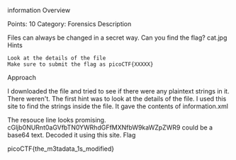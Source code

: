 information
Overview

Points: 10 Category: Forensics
Description

Files can always be changed in a secret way. Can you find the flag? cat.jpg
Hints

    Look at the details of the file
    Make sure to submit the flag as picoCTF{XXXXX}

Approach

I downloaded the file and tried to see if there were any plaintext strings in it. There weren't. The first hint was to look at the details of the file. I used this site to find the strings inside the file. It gave the contents of information.xml

The resouce line looks promising. cGljb0NURnt0aGVfbTN0YWRhdGFfMXNfbW9kaWZpZWR9 could be a base64 text. Decoded it using this site.
Flag

picoCTF{the_m3tadata_1s_modified}
